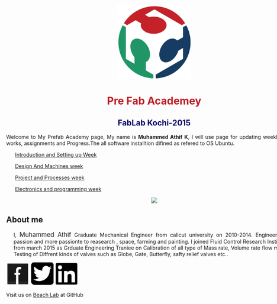 <title>PreFAB Academy</title>

<div style="width:800px;">

<center><img src="img/logo.jpg" width="200"/>

<font color="#bc1f26">

# Pre Fab Academey
</font>
<font color="#000066">

## FabLab Kochi-2015
</font></center>

<div align="justify">

Welcome to My Prefab Academy page, My name is <b>Muhammed Athif K</b>, I will use page for updating weekly training, works, assignments and Progress.The all software installtion difined as refered to OS Ubuntu. 

</div>
<div style="margin-left:3%">

[Introduction and Setting up Week](week1.html)

[Design And Machines week](week2.html)

[Project and Processes week](week3.html)

[Electronics and programming week](week4.html)
</div>

<center><img src="img/cover.jpg" width= "800"/></center>


## About me

<div align="justify" style="margin-left:2.5%" style="margin-right:3%">

I, <big>Muhammed Athif</big> Graduate Mechanical Engineer from calicut university on 2010-2014. Engineering is my passion and more passionte to reasearch , space, farming and painting. I joined Fluid Control Research Institute[[FCRI]](http://www.fcriindia.com/) from march 2015 as Grduate Engineering Traniee on Calibration of all type of Mass rate, Volume rate flow meters And Testing of Diffrent kinds of valves such as Globe, Gate, Butterfly, safty relief valves etc..

</div>

<div align="right;">

 [![Facebook](img/fb.png)](https://www.facebook.com/athifmkd) [![Twitter](img/twitter.png)](https://twitter.com/m_aathif) [![linkedin](img/linkedin.png)](https://in.linkedin.com/in/muhammed-athif-kurukkoli-0b261468)
 
</div> 



Visit us on [Beach Lab](https://thebeachlab.github.io) at GitHub

 </div>